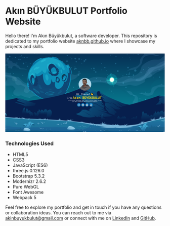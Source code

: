 # Akın BÜYÜKBULUT Portfolio Website 

Hello there! I'm Akın Büyükbulut, a software developer. This repository is dedicated to my portfolio website [aknbb.github.io](https://aknbb.github.io) where I showcase my projects and skills.

![Homepage](docs/homepage.webp)

### Technologies Used

* HTML5
* CSS3
* JavaScript (ES6)
* three.js 0.126.0
* Bootstrap 5.3.2
* Modernizr 2.6.2
* Pure WebGL
* Font Awesome 
* Webpack 5

Feel free to explore my portfolio and get in touch if you have any questions or collaboration ideas. You can reach out to me via [akinbuyukbulut@gmail.com](mailto:akinbuyukbulut@gmail.com) or connect with me on [LinkedIn](https://www.linkedin.com/in/akinbuyukbulut/) and [GitHub](https://github.com/Aknbb).
